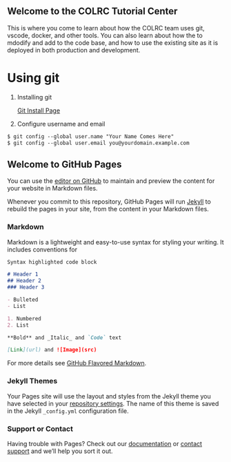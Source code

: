 ## Welcome to the COLRC Tutorial Center

This is where you come to learn about how the COLRC team uses git, vscode, docker, and other tools. You can also learn about how the to mdodify and add to the code base, and how to use the existing site as it is deployed in both production and development.

# Using git
1. Installing git<p/>
[Git Install Page](https://git-scm.com/book/en/v2/Getting-Started-Installing-Git)
2. Configure username and email
```markdown
$ git config --global user.name "Your Name Comes Here"
$ git config --global user.email you@yourdomain.example.com
```
## Welcome to GitHub Pages

You can use the [editor on GitHub](https://github.com/arizona-linguistics/colrc-v2/edit/gh-pages/index.md) to maintain and preview the content for your website in Markdown files.

Whenever you commit to this repository, GitHub Pages will run [Jekyll](https://jekyllrb.com/) to rebuild the pages in your site, from the content in your Markdown files.

### Markdown

Markdown is a lightweight and easy-to-use syntax for styling your writing. It includes conventions for

```markdown
Syntax highlighted code block

# Header 1
## Header 2
### Header 3

- Bulleted
- List

1. Numbered
2. List

**Bold** and _Italic_ and `Code` text

[Link](url) and ![Image](src)
```

For more details see [GitHub Flavored Markdown](https://guides.github.com/features/mastering-markdown/).

### Jekyll Themes

Your Pages site will use the layout and styles from the Jekyll theme you have selected in your [repository settings](https://github.com/arizona-linguistics/colrc-v2/settings/pages). The name of this theme is saved in the Jekyll `_config.yml` configuration file.

### Support or Contact

Having trouble with Pages? Check out our [documentation](https://docs.github.com/categories/github-pages-basics/) or [contact support](https://support.github.com/contact) and we’ll help you sort it out.
